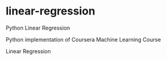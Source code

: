 # linear-regression
Python Linear Regression

Python implementation of Coursera Machine Learning Course

Linear Regression
